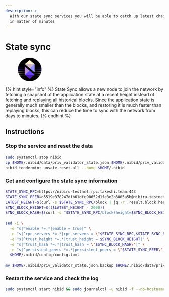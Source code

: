 ```yaml
---
description: >-
  With our state sync services you will be able to catch up latest chain block
  in matter of minutes
---
```


# State sync

<figure><img src="https://github.com/takeshi-val/Logo/raw/main/nibiru.png" alt=""><figcaption></figcaption></figure>

{% hint style="info" %}
State Sync allows a new node to join the network by fetching a snapshot of the application state at a recent height instead of fetching and replaying all historical blocks. Since the application state is generally much smaller than the blocks, and restoring it is much faster than replaying blocks, this can reduce the time to sync with the network from days to minutes.
{% endhint %}

## Instructions

### Stop the service and reset the data

```bash
sudo systemctl stop nibid
cp $HOME/.nibid/data/priv_validator_state.json $HOME/.nibid/priv_validator_state.json.backup
nibid tendermint unsafe-reset-all --home $HOME/.nibid
```

### Get and configure the state sync information

```bash
STATE_SYNC_RPC=https://nibiru-testnet.rpc.takeshi.team:443
STATE_SYNC_PEER=d5519e378247dfb61dfe90652d1fe3e2b3005a5b@nibiru-testnet.rpc.takeshi.team:39656
LATEST_HEIGHT=$(curl -s $STATE_SYNC_RPC/block | jq -r .result.block.header.height)
SYNC_BLOCK_HEIGHT=$(($LATEST_HEIGHT - 2000))
SYNC_BLOCK_HASH=$(curl -s "$STATE_SYNC_RPC/block?height=$SYNC_BLOCK_HEIGHT" | jq -r .result.block_id.hash)

sed -i \
  -e "s|^enable *=.*|enable = true|" \
  -e "s|^rpc_servers *=.*|rpc_servers = \"$STATE_SYNC_RPC,$STATE_SYNC_RPC\"|" \
  -e "s|^trust_height *=.*|trust_height = $SYNC_BLOCK_HEIGHT|" \
  -e "s|^trust_hash *=.*|trust_hash = \"$SYNC_BLOCK_HASH\"|" \
  -e "s|^persistent_peers *=.*|persistent_peers = \"$STATE_SYNC_PEER\"|" \
  $HOME/.nibid/config/config.toml

mv $HOME/.nibid/priv_validator_state.json.backup $HOME/.nibid/data/priv_validator_state.json
```

### Restart the service and check the log

```bash
sudo systemctl start nibid && sudo journalctl -u nibid -f --no-hostname -o cat
```
